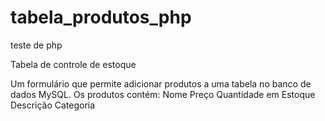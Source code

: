 # tabela_produtos_php
teste de php 

Tabela de controle de estoque


Um formulário que permite adicionar produtos a uma tabela no banco de dados MySQL.
Os produtos contém:
Nome 
Preço 
Quantidade em Estoque 
Descrição
Categoria 




